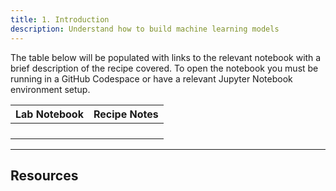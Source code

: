 ```yaml
---
title: 1. Introduction
description: Understand how to build machine learning models
---
```


The table below will be populated with links to the relevant notebook with a brief description of the recipe covered. To open the notebook you must be running in a GitHub Codespace or have a relevant Jupyter Notebook environment setup.

|Lab Notebook | Recipe Notes |
|---|---|
| | |
| | |
| | |
| | |


---

## Resources 